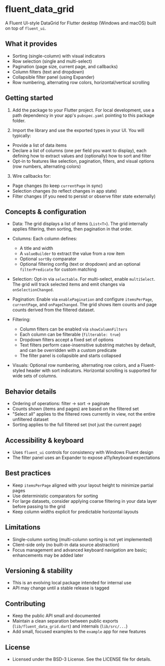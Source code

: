 # fluent_data_grid

A Fluent UI-style DataGrid for Flutter desktop (Windows and macOS) built on top of `fluent_ui`.

## What it provides

- Sorting (single-column) with visual indicators
- Row selection (single and multi-select)
- Pagination (page size, current page, and callbacks)
- Column filters (text and dropdown)
- Collapsible filter panel (using Expander)
- Row numbering, alternating row colors, horizontal/vertical scrolling

## Getting started

1) Add the package to your Flutter project. For local development, use a path dependency in your app's `pubspec.yaml` pointing to this package folder.

2) Import the library and use the exported types in your UI. You will typically:

- Provide a list of data items
- Declare a list of columns (one per field you want to display), each defining how to extract values and (optionally) how to sort and filter
- Opt-in to features like selection, pagination, filters, and visual options (row numbers, alternating colors)

3) Wire callbacks for:

- Page changes (to keep `currentPage` in sync)
- Selection changes (to reflect changes in app state)
- Filter changes (if you need to persist or observe filter state externally)

## Concepts & configuration

- Data: The grid displays a list of items (`List<T>`). The grid internally applies filtering, then sorting, then pagination in that order.

- Columns: Each column defines:
  - A title and width
  - A `valueBuilder` to extract the value from a row item
  - Optional `sortBy` comparator
  - Optional filtering config (text or dropdown) and an optional `filterPredicate` for custom matching

- Selection: Opt-in via `selectable`. For multi-select, enable `multiSelect`. The grid will track selected items and emit changes via `onSelectionChanged`.

- Pagination: Enable via `enablePagination` and configure `itemsPerPage`, `currentPage`, and `onPageChanged`. The grid shows item counts and page counts derived from the filtered dataset.

- Filtering:
  - Column filters can be enabled via `showColumnFilters`
  - Each column can be filterable (`filterable: true`)
  - Dropdown filters accept a fixed set of options
  - Text filters perform case-insensitive substring matches by default, and can be overridden with a custom predicate
  - The filter panel is collapsible and starts collapsed

- Visuals: Optional row numbering, alternating row colors, and a Fluent-styled header with sort indicators. Horizontal scrolling is supported for wide sets of columns.

## Behavior details

- Ordering of operations: filter → sort → paginate
- Counts shown (items and pages) are based on the filtered set
- "Select all" applies to the filtered rows currently in view, not the entire unfiltered dataset
- Sorting applies to the full filtered set (not just the current page)

## Accessibility & keyboard

- Uses `fluent_ui` controls for consistency with Windows Fluent design
- The filter panel uses an Expander to expose a11y/keyboard expectations

## Best practices

- Keep `itemsPerPage` aligned with your layout height to minimize partial pages
- Use deterministic comparators for sorting
- For large datasets, consider applying coarse filtering in your data layer before passing to the grid
- Keep column widths explicit for predictable horizontal layouts

## Limitations

- Single-column sorting (multi-column sorting is not yet implemented)
- Client-side only (no built-in data source abstraction)
- Focus management and advanced keyboard navigation are basic; enhancements may be added later

## Versioning & stability

- This is an evolving local package intended for internal use
- API may change until a stable release is tagged

## Contributing

- Keep the public API small and documented
- Maintain a clean separation between public exports (`lib/fluent_data_grid.dart`) and internals (`lib/src/...`)
- Add small, focused examples to the `example` app for new features

## License

- Licensed under the BSD-3 License. See the LICENSE file for details.
